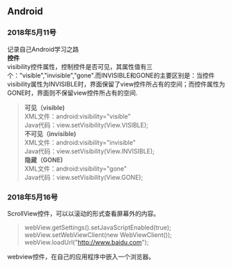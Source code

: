 ## Android  
### 2018年5月11号  
记录自己Android学习之路  
**控件**  
visibility控件属性，控制控件是否可见，其属性值有三个："visible","invisible","gone".而INVISIBLE和GONE的主要区别是：当控件visibility属性为INVISIBLE时，界面保留了view控件所占有的空间；而控件属性为GONE时，界面则不保留view控件所占有的空间.  
>**可见（visible)**    
>XML文件：android:visibility="visible"  
>Java代码：view.setVisibility(View.VISIBLE);  
>**不可见（invisible)**  
>XML文件：android:visibility="invisible"  
>Java代码：view.setVisibility(View.INVISIBLE);  
>**隐藏（GONE)**  
>XML文件：android:visibility="gone"  
>Java代码：view.setVisibility(View.GONE);    
  
### 2018年5月16号  
ScrollView控件，可以以滚动的形式查看屏幕外的内容。  
>webView.getSettings().setJavaScriptEnabled(true);
        webView.setWebViewClient(new WebViewClient());
        webView.loadUrl("http://www.baidu.com");  
        
webview控件，在自己的应用程序中嵌入一个浏览器。  
